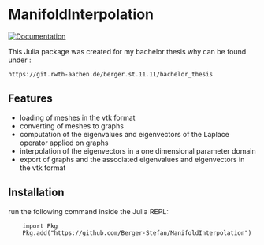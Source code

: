 # ManifoldInterpolation

[![Documentation](https://github.com/Berger-Stefan/ManifoldInterpolation/actions/workflows/documentation.yml/badge.svg)](https://berger-stefan.github.io/ManifoldInterpolation/dev/)

This Julia package was created for my bachelor thesis why can be found under :
```
https://git.rwth-aachen.de/berger.st.11.11/bachelor_thesis
```
## Features
- loading of meshes in the vtk format
- converting of meshes to graphs
- computation of the eigenvalues and eigenvectors of the Laplace operator applied on graphs
- interpolation of the eigenvectors in a one dimensional parameter domain
- export of graphs and the associated eigenvalues and eigenvectors in the vtk format

## Installation
run the following command inside the Julia REPL:
```
    import Pkg
    Pkg.add("https://github.com/Berger-Stefan/ManifoldInterpolation")
```
